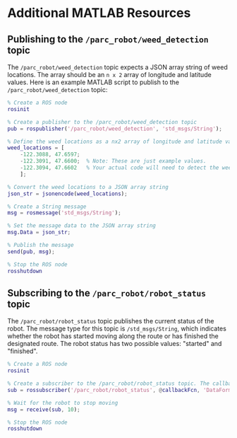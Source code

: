# Additional MATLAB Resources

## Publishing to the `/parc_robot/weed_detection` topic

The `/parc_robot/weed_detection` topic expects a JSON array string of weed locations. The array should be an `n x 2` array of longitude and latitude values. Here is an example MATLAB script to publish to the `/parc_robot/weed_detection` topic:

```matlab
% Create a ROS node
rosinit

% Create a publisher to the /parc_robot/weed_detection topic
pub = rospublisher('/parc_robot/weed_detection', 'std_msgs/String');

% Define the weed locations as a nx2 array of longitude and latitude values
weed_locations = [
    -122.3088, 47.6597;
    -122.3091, 47.6600;  % Note: These are just example values.
    -122.3094, 47.6602   % Your actual code will need to detect the weeds in the field.
    ];

% Convert the weed locations to a JSON array string
json_str = jsonencode(weed_locations);

% Create a String message
msg = rosmessage('std_msgs/String');

% Set the message data to the JSON array string
msg.Data = json_str;

% Publish the message
send(pub, msg);

% Stop the ROS node
rosshutdown
```

## Subscribing to the `/parc_robot/robot_status` topic

The `/parc_robot/robot_status` topic publishes the current status of the robot. The message type for this topic is `/std_msgs/String`, which indicates whether the robot has started moving along the route or has finished the designated route. The robot status has two possible values: "started" and "finished".

```matlab
% Create a ROS node
rosinit

% Create a subscriber to the /parc_robot/robot_status topic. The callback function is called when a message is received.
sub = rossubscriber('/parc_robot/robot_status', @callbackFcn, 'DataFormat', 'struct');

% Wait for the robot to stop moving
msg = receive(sub, 10);

% Stop the ROS node
rosshutdown
```
